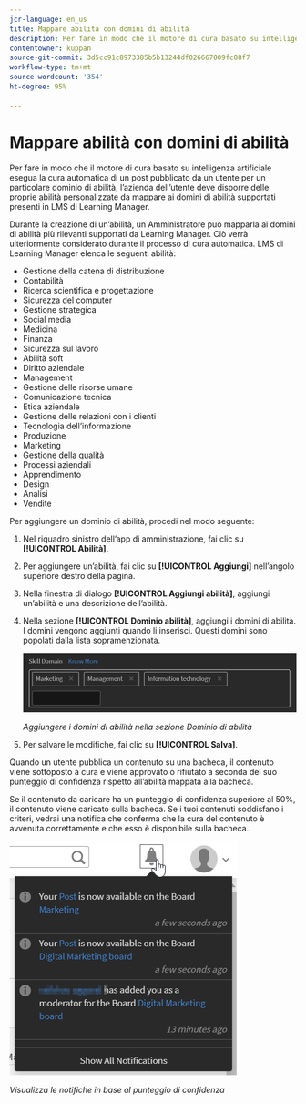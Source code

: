 ```yaml
---
jcr-language: en_us
title: Mappare abilità con domini di abilità
description: Per fare in modo che il motore di cura basato su intelligenza artificiale esegua la cura automatica di un post pubblicato da un utente per un particolare dominio di abilità, l’azienda dell’utente deve disporre delle proprie abilità personalizzate da mappare ai domini di abilità supportati presenti in LMS di Learning Manager.
contentowner: kuppan
source-git-commit: 3d5cc91c8973385b5b13244df026667009fc88f7
workflow-type: tm+mt
source-wordcount: '354'
ht-degree: 95%

---
```




# Mappare abilità con domini di abilità

Per fare in modo che il motore di cura basato su intelligenza artificiale esegua la cura automatica di un post pubblicato da un utente per un particolare dominio di abilità, l’azienda dell’utente deve disporre delle proprie abilità personalizzate da mappare ai domini di abilità supportati presenti in LMS di Learning Manager.

Durante la creazione di un’abilità, un Amministratore può mapparla ai domini di abilità più rilevanti supportati da Learning Manager. Ciò verrà ulteriormente considerato durante il processo di cura automatica. LMS di Learning Manager elenca le seguenti abilità:

* Gestione della catena di distribuzione
* Contabilità
* Ricerca scientifica e progettazione
* Sicurezza del computer
* Gestione strategica
* Social media
* Medicina
* Finanza
* Sicurezza sul lavoro
* Abilità soft
* Diritto aziendale
* Management
* Gestione delle risorse umane
* Comunicazione tecnica
* Etica aziendale
* Gestione delle relazioni con i clienti
* Tecnologia dell’informazione
* Produzione
* Marketing
* Gestione della qualità
* Processi aziendali
* Apprendimento
* Design
* Analisi
* Vendite

Per aggiungere un dominio di abilità, procedi nel modo seguente:

1. Nel riquadro sinistro dell’app di amministrazione, fai clic su **[!UICONTROL Abilità]**.
1. Per aggiungere un’abilità, fai clic su **[!UICONTROL Aggiungi]** nell’angolo superiore destro della pagina.
1. Nella finestra di dialogo **[!UICONTROL Aggiungi abilità]**, aggiungi un’abilità e una descrizione dell’abilità.
1. Nella sezione **[!UICONTROL Dominio abilità]**, aggiungi i domini di abilità. I domini vengono aggiunti quando li inserisci. Questi domini sono popolati dalla lista sopramenzionata.

   ![](assets/skill-domain-mapping.png)

   *Aggiungere i domini di abilità nella sezione Dominio di abilità*

1. Per salvare le modifiche, fai clic su **[!UICONTROL Salva]**.

Quando un utente pubblica un contenuto su una bacheca, il contenuto viene sottoposto a cura e viene approvato o rifiutato a seconda del suo punteggio di confidenza rispetto all’abilità mappata alla bacheca.

<!--![](assets/content-uploaded.png)-->

Se il contenuto da caricare ha un punteggio di confidenza superiore al 50%, il contenuto viene caricato sulla bacheca. Se i tuoi contenuti soddisfano i criteri, vedrai una notifica che conferma che la cura del contenuto è avvenuta correttamente e che esso è disponibile sulla bacheca.

![](assets/curation-notification.png)

*Visualizza le notifiche in base al punteggio di confidenza*

